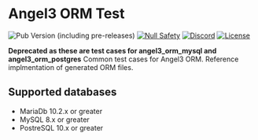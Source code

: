 # Angel3 ORM Test

![Pub Version (including pre-releases)](https://img.shields.io/pub/v/angel3_orm_test?include_prereleases)
[![Null Safety](https://img.shields.io/badge/null-safety-brightgreen)](https://dart.dev/null-safety)
[![Discord](https://img.shields.io/discord/1060322353214660698)](https://discord.gg/3X6bxTUdCM)
[![License](https://img.shields.io/github/license/dart-backend/angel)](https://github.com/dart-backend/angel/tree/master/packages/orm/angel_orm_test/LICENSE)

**Deprecated as these are test cases for angel3_orm_mysql and angel3_orm_postgres**
Common test cases for Angel3 ORM. Reference implmentation of generated ORM files.

## Supported databases

* MariaDb 10.2.x or greater
* MySQL 8.x or greater
* PostreSQL 10.x or greater
